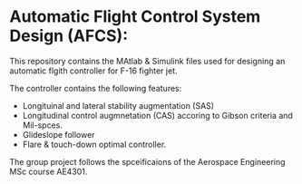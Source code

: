 # Automatic Flight Control System Design (AFCS):

This repository contains the MAtlab & Simulink files used for designing an automatic flgith controller for F-16 fighter jet. 



The controller contains the following features:
 - Longituinal and lateral stability augmentation (SAS)
 - Longitudinal control augmnetation (CAS) accoring to Gibson criteria and Mil-spces.
 - Glideslope follower
 - Flare & touch-down  optimal controller.
 
 
 The group project follows the spceificaions of the Aerospace Engineering MSc course AE4301.
